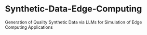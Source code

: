 # Synthetic-Data-Edge-Computing
Generation of Quality Synthetic Data via LLMs for Simulation of Edge Computing Applications
